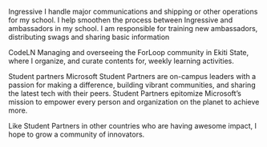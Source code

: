 Ingressive
I handle major communications and shipping or other operations for my school.
I help smoothen the process between Ingressive and ambassadors in my school.
I am responsible for training new ambassadors, distributing swags and sharing basic information

CodeLN
Managing and overseeing the ForLoop community in Ekiti State, where I organize, and curate contents for, weekly learning activities.

Student partners
Microsoft Student Partners are on-campus leaders with a passion for making a difference, building vibrant communities, and sharing the latest tech with their peers.
Student Partners epitomize Microsoft’s mission to empower every person and organization on the planet to achieve more.

Like Student Partners in other countries who are having awesome impact, I hope to grow a community of innovators.

